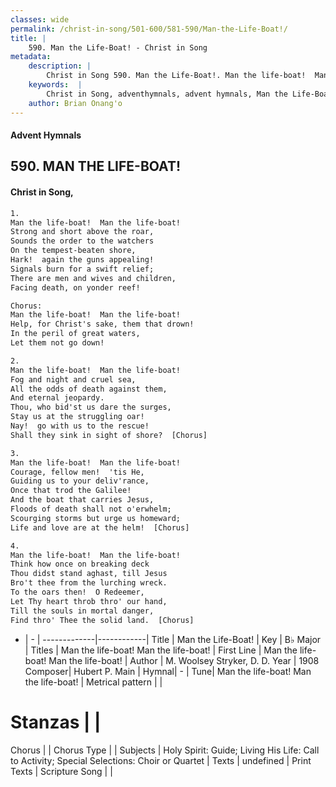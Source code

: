 ```yaml
---
classes: wide
permalink: /christ-in-song/501-600/581-590/Man-the-Life-Boat!/
title: |
    590. Man the Life-Boat! - Christ in Song
metadata:
    description: |
        Christ in Song 590. Man the Life-Boat!. Man the life-boat!  Man the life-boat! Strong and short above the roar, Sounds the order to the watchers On the tempest-beaten shore, Hark!  again the guns appealing! Signals burn for a swift relief; There are men and wives and children, Facing death, on yonder reef! Chorus:   Man the life-boat!  Man the life-boat! Help, for Christ's sake, them that drown! In the peril of great waters, Let them not go down!
    keywords:  |
        Christ in Song, adventhymnals, advent hymnals, Man the Life-Boat!, Man the life-boat!  Man the life-boat!. Man the life-boat!  Man the life-boat!
    author: Brian Onang'o
---
```


#### Advent Hymnals
## 590. MAN THE LIFE-BOAT!
####  Christ in Song,

```txt
1.
Man the life-boat!  Man the life-boat!
Strong and short above the roar,
Sounds the order to the watchers
On the tempest-beaten shore,
Hark!  again the guns appealing!
Signals burn for a swift relief;
There are men and wives and children,
Facing death, on yonder reef!

Chorus:  
Man the life-boat!  Man the life-boat!
Help, for Christ's sake, them that drown!
In the peril of great waters,
Let them not go down!

2.
Man the life-boat!  Man the life-boat!
Fog and night and cruel sea,
All the odds of death against them,
And eternal jeopardy.
Thou, who bid'st us dare the surges,
Stay us at the struggling oar!
Nay!  go with us to the rescue!
Shall they sink in sight of shore?  [Chorus]

3.
Man the life-boat!  Man the life-boat!
Courage, fellow men!  'tis He,
Guiding us to your deliv'rance,
Once that trod the Galilee!
And the boat that carries Jesus,
Floods of death shall not o'erwhelm;
Scourging storms but urge us homeward;
Life and love are at the helm!  [Chorus]

4.
Man the life-boat!  Man the life-boat!
Think how once on breaking deck
Thou didst stand aghast, till Jesus
Bro't thee from the lurching wreck.  
To the oars then!  O Redeemer,
Let Thy heart throb thro' our hand,
Till the souls in mortal danger,
Find thro' Thee the solid land.  [Chorus]


```

- |   -  |
-------------|------------|
Title | Man the Life-Boat! |
Key | B♭ Major |
Titles | Man the life-boat!  Man the life-boat! |
First Line | Man the life-boat!  Man the life-boat! |
Author | M. Woolsey Stryker, D. D. 
Year | 1908
Composer| Hubert P. Main |
Hymnal|  - |
Tune| Man the life-boat!  Man the life-boat! |
Metrical pattern | |
# Stanzas |  |
Chorus |  |
Chorus Type |  |
Subjects | Holy Spirit: Guide; Living His Life: Call to Activity; Special Selections: Choir or Quartet |
Texts | undefined |
Print Texts | 
Scripture Song |  |
    
